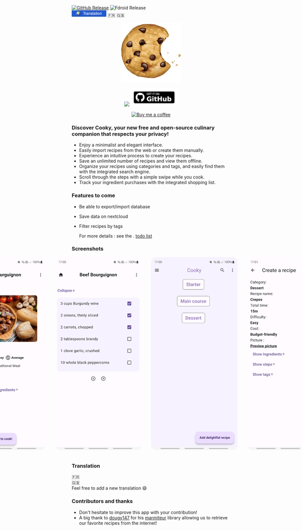 [![GitHub Release](https://img.shields.io/github/release/AlbanDAVID/cooky-app.svg?logo=github)](https://github.com/AlbanDAVID/cooky-app/releases)
![Fdroid Release](https://img.shields.io/f-droid/v/com.albdav.Cooky.svg?logo=F-Droid) <br>
![Translation](https://github.com/AlbanDAVID/cooky-app/blob/main/graphics_readme/translate_image.png) :fr: :uk:


<p align="center">
  <img src="https://github.com/AlbanDAVID/cooky-app/blob/main/fastlane/metadata/android/fr-FR/images/icon.png" alt="Banner">
</p>

<div align="center">

[<img src="https://fdroid.gitlab.io/artwork/badge/get-it-on.png" width="150">](https://f-droid.org/packages/com.albdav.Cooky/)
[<img src="https://github.com/AlbanDAVID/cooky-app/blob/main/graphics_readme/github-get-it-on.png" width="150">](https://github.com/AlbanDAVID/cooky-app/releases)

</div>

<p align="center">
  <a href="https://www.buymeacoffee.com/albdav">
    <img src="https://cdn.buymeacoffee.com/buttons/v2/default-yellow.png" alt="Buy me a coffee" style="width: 125px;">
  </a>
</p>

### Discover Cooky, your new free and open-source culinary companion that respects your privacy!
- Enjoy a minimalist and elegant interface.
- Easily import recipes from the web or create them manually.
- Experience an intuitive process to create your recipes.
- Save an unlimited number of recipes and view them offline.
- Organize your recipes using categories and tags, and easily find them with the integrated search engine.
- Scroll through the steps with a simple swipe while you cook.
- Track your ingredient purchases with the integrated shopping list.

### Features to come 
- Be able to export/import database
- Save data on nextcloud
- Filter recipes by tags

  For more details : see the . [todo list](https://github.com/AlbanDAVID/cooky-app/edit/main/TODO.txt)

### Screenshots
<div style="display: flex; justify-content: center;">
 <img src="https://github.com/AlbanDAVID/cooky-app/blob/main/fastlane/metadata/android/en-US/images/phoneScreenshots/1.png" alt="screenshot1" style="width:275px; margin-right: 30px;">
  <img src="https://github.com/AlbanDAVID/cooky-app/blob/main/fastlane/metadata/android/en-US/images/phoneScreenshots/2.png" alt="screenshot2" style="width:275px; margin-right: 30px;"> <br>
  <img src="https://github.com/AlbanDAVID/cooky-app/blob/main/fastlane/metadata/android/en-US/images/phoneScreenshots/3.png" alt="screenshot3" style="width:275px; margin-right: 30px;">
  <img src="https://github.com/AlbanDAVID/cooky-app/blob/main/fastlane/metadata/android/en-US/images/phoneScreenshots/4.png" alt="screenshot4" style="width:275px; margin-right: 30px;">

</div>
<br>

### Translation
:fr: <br>
:uk: <br>
Feel free to add a new translation :smile:

### Contributors and thanks
 - Don't hesitate to improve this app with your contribution!
 - A big thank to [dougy147](https://github.com/dougy147) for his [marmiteur](https://pub.dev/packages/marmiteur/install) library allowing us to retrieve our favorite recipes from the internet!

